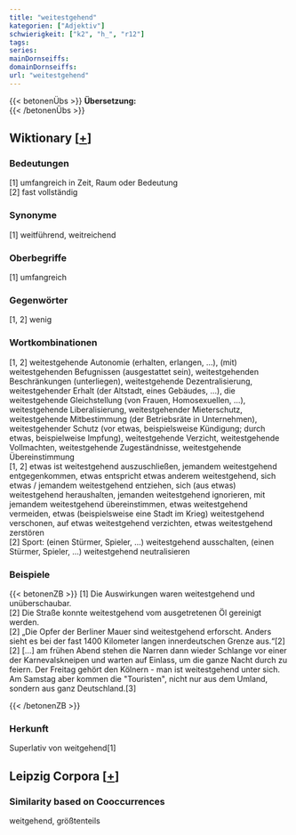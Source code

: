 ```yaml
---
title: "weitestgehend"
kategorien: ["Adjektiv"]
schwierigkeit: ["k2", "h_", "r12"]
tags:
series:
mainDornseiffs:
domainDornseiffs:
url: "weitestgehend"
---
```


{{< betonenÜbs >}}
**Übersetzung:**  
{{< /betonenÜbs >}}

## Wiktionary [[+](https://de.wiktionary.org/wiki/weitestgehend)]

### Bedeutungen
[1] umfangreich in Zeit, Raum oder Bedeutung  
[2] fast vollständig  

### Synonyme
[1] weitführend, weitreichend  

### Oberbegriffe
[1] umfangreich  

### Gegenwörter
[1, 2] wenig  

### Wortkombinationen
[1, 2] weitestgehende Autonomie (erhalten, erlangen, …), (mit) weitestgehenden Befugnissen (ausgestattet sein), weitestgehenden Beschränkungen (unterliegen), weitestgehende Dezentralisierung, weitestgehender Erhalt (der Altstadt, eines Gebäudes, …), die weitestgehende Gleichstellung (von Frauen, Homosexuellen, …), weitestgehende Liberalisierung, weitestgehender Mieterschutz, weitestgehende Mitbestimmung (der Betriebsräte in Unternehmen), weitestgehender Schutz (vor etwas, beispielsweise Kündigung; durch etwas, beispielweise Impfung), weitestgehende Verzicht, weitestgehende Vollmachten, weitestgehende Zugeständnisse, weitestgehende Übereinstimmung  
[1, 2] etwas ist weitestgehend auszuschließen, jemandem weitestgehend entgegenkommen, etwas entspricht etwas anderem weitestgehend, sich etwas / jemandem weitestgehend entziehen, sich (aus etwas) weitestgehend heraushalten, jemanden weitestgehend ignorieren, mit jemandem weitestgehend übereinstimmen, etwas weitestgehend vermeiden, etwas (beispielsweise eine Stadt im Krieg) weitestgehend verschonen, auf etwas weitestgehend verzichten, etwas weitestgehend zerstören  
[2] Sport: (einen Stürmer, Spieler, …) weitestgehend ausschalten, (einen Stürmer, Spieler, …) weitestgehend neutralisieren  

### Beispiele
{{< betonenZB >}}
[1] Die Auswirkungen waren weitestgehend und unüberschaubar.  
[2] Die Straße konnte weitestgehend vom ausgetretenen Öl gereinigt werden.  
[2] „Die Opfer der Berliner Mauer sind weitestgehend erforscht. Anders sieht es bei der fast 1400 Kilometer langen innerdeutschen Grenze aus.“[2]  
[2] […] am frühen Abend stehen die Narren dann wieder Schlange vor einer der Karnevalskneipen und warten auf Einlass, um die ganze Nacht durch zu feiern. Der Freitag gehört den Kölnern - man ist weitestgehend unter sich. Am Samstag aber kommen die "Touristen", nicht nur aus dem Umland, sondern aus ganz Deutschland.[3]  

{{< /betonenZB >}}
### Herkunft
Superlativ von weitgehend[1]  


## Leipzig Corpora [[+](https://corpora.uni-leipzig.de/en/res?word=weitestgehend&corpusId=deu_newscrawl-public_2018)]


### Similarity based on Cooccurrences
weitgehend, größtenteils

